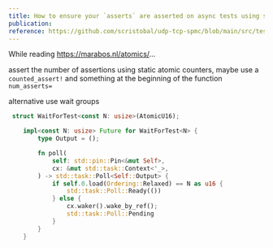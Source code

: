 ```yaml
---
title: How to ensure your `asserts` are asserted on async tests using static atomics in Rust
publication:
reference: https://github.com/scristobal/udp-tcp-spmc/blob/main/src/test.rs
---
```


While reading <https://marabos.nl/atomics/>...

assert the number of assertions using static atomic counters, maybe use a `counted_assert!` and something at the beginning of the function `num_asserts=`

alternative use wait groups

```rust
 struct WaitForTest<const N: usize>(AtomicU16);

    impl<const N: usize> Future for WaitForTest<N> {
        type Output = ();

        fn poll(
            self: std::pin::Pin<&mut Self>,
            cx: &mut std::task::Context<'_>,
        ) -> std::task::Poll<Self::Output> {
            if self.0.load(Ordering::Relaxed) == N as u16 {
                std::task::Poll::Ready(())
            } else {
                cx.waker().wake_by_ref();
                std::task::Poll::Pending
            }
        }
    }
```
